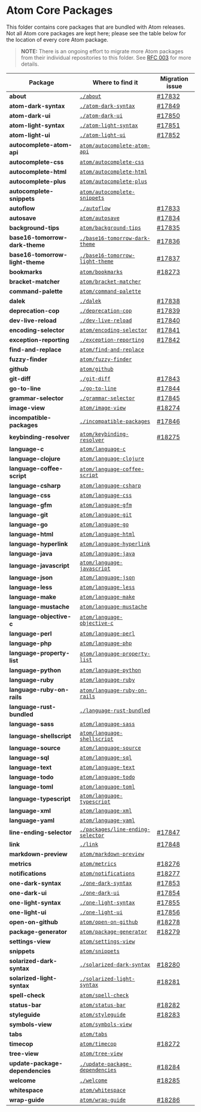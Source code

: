 # Atom Core Packages

This folder contains core packages that are bundled with Atom releases.  Not all Atom core packages are kept here; please
see the table below for the location of every core Atom package.

> **NOTE:** There is an ongoing effort to migrate more Atom packages from their individual repositories to this folder.
See [RFC 003](https://github.com/atom-editor/atom/blob/master/docs/rfcs/003-consolidate-core-packages.md) for more details.

| Package | Where to find it | Migration issue |
|---------|------------------|-----------------|
| **about** | [`./about`](./about) | [#17832](https://github.com/atom-editor/atom/issues/17832) |
| **atom-dark-syntax** | [`./atom-dark-syntax`](./atom-dark-syntax) | [#17849](https://github.com/atom-editor/atom/issues/17849) |
| **atom-dark-ui** | [`./atom-dark-ui`](./atom-dark-ui) | [#17850](https://github.com/atom-editor/atom/issues/17850) |
| **atom-light-syntax** | [`./atom-light-syntax`](./atom-light-syntax) | [#17851](https://github.com/atom-editor/atom/issues/17851) |
| **atom-light-ui** | [`./atom-light-ui`](./atom-light-ui) | [#17852](https://github.com/atom-editor/atom/issues/17852) |
| **autocomplete-atom-api** | [`atom/autocomplete-atom-api`][autocomplete-atom-api] |  |
| **autocomplete-css** | [`atom/autocomplete-css`][autocomplete-css] |  |
| **autocomplete-html** | [`atom/autocomplete-html`][autocomplete-html] |  |
| **autocomplete-plus** | [`atom/autocomplete-plus`][autocomplete-plus] |  |
| **autocomplete-snippets** | [`atom/autocomplete-snippets`][autocomplete-snippets] |  |
| **autoflow** | [`./autoflow`](./autoflow) | [#17833](https://github.com/atom-editor/atom/issues/17833) |
| **autosave** | [`atom/autosave`][autosave] | [#17834](https://github.com/atom-editor/atom/issues/17834) |
| **background-tips** | [`atom/background-tips`][background-tips] | [#17835](https://github.com/atom-editor/atom/issues/17835) |
| **base16-tomorrow-dark-theme** | [`./base16-tomorrow-dark-theme`](./base16-tomorrow-dark-theme) | [#17836](https://github.com/atom-editor/atom/issues/17836) |
| **base16-tomorrow-light-theme** | [`./base16-tomorrow-light-theme`](./base16-tomorrow-light-theme) | [#17837](https://github.com/atom-editor/atom/issues/17837) |
| **bookmarks** | [`atom/bookmarks`][bookmarks] | [#18273](https://github.com/atom-editor/atom/issues/18273) |
| **bracket-matcher** | [`atom/bracket-matcher`][bracket-matcher] |  |
| **command-palette** | [`atom/command-palette`][command-palette] |  |
| **dalek** | [`./dalek`](./dalek) | [#17838](https://github.com/atom-editor/atom/issues/17838) |
| **deprecation-cop** | [`./deprecation-cop`](./deprecation-cop) | [#17839](https://github.com/atom-editor/atom/issues/17839) |
| **dev-live-reload** | [`./dev-live-reload`](dev-live-reload) | [#17840](https://github.com/atom-editor/atom/issues/17840) |
| **encoding-selector** | [`atom/encoding-selector`][encoding-selector] | [#17841](https://github.com/atom-editor/atom/issues/17841) |
| **exception-reporting** | [`./exception-reporting`](./exception-reporting) | [#17842](https://github.com/atom-editor/atom/issues/17842) |
| **find-and-replace** | [`atom/find-and-replace`][find-and-replace] |  |
| **fuzzy-finder** | [`atom/fuzzy-finder`][fuzzy-finder] |  |
| **github** | [`atom/github`][github] |  |
| **git-diff** | [`./git-diff`](./git-diff) | [#17843](https://github.com/atom-editor/atom/issues/17843) |
| **go-to-line** | [`./go-to-line`](./go-to-line) | [#17844](https://github.com/atom-editor/atom/issues/17844) |
| **grammar-selector** | [`./grammar-selector`](./grammar-selector) | [#17845](https://github.com/atom-editor/atom/issues/17845) |
| **image-view** | [`atom/image-view`][image-view] | [#18274](https://github.com/atom-editor/atom/issues/18274) |
| **incompatible-packages** | [`./incompatible-packages`](./incompatible-packages) | [#17846](https://github.com/atom-editor/atom/issues/17846) |
| **keybinding-resolver** | [`atom/keybinding-resolver`][keybinding-resolver] | [#18275](https://github.com/atom-editor/atom/issues/18275) |
| **language-c** | [`atom/language-c`][language-c] |  |
| **language-clojure** | [`atom/language-clojure`][language-clojure] |  |
| **language-coffee-script** | [`atom/language-coffee-script`][language-coffee-script] |  |
| **language-csharp** | [`atom/language-csharp`][language-csharp] |  |
| **language-css** | [`atom/language-css`][language-css] |  |
| **language-gfm** | [`atom/language-gfm`][language-gfm] |  |
| **language-git** | [`atom/language-git`][language-git] |  |
| **language-go** | [`atom/language-go`][language-go] |  |
| **language-html** | [`atom/language-html`][language-html] |  |
| **language-hyperlink** | [`atom/language-hyperlink`][language-hyperlink] |  |
| **language-java** | [`atom/language-java`][language-java] |  |
| **language-javascript** | [`atom/language-javascript`][language-javascript] |  |
| **language-json** | [`atom/language-json`][language-json] |  |
| **language-less** | [`atom/language-less`][language-less] |  |
| **language-make** | [`atom/language-make`][language-make] |  |
| **language-mustache** | [`atom/language-mustache`][language-mustache] |  |
| **language-objective-c** | [`atom/language-objective-c`][language-objective-c] |  |
| **language-perl** | [`atom/language-perl`][language-perl] |  |
| **language-php** | [`atom/language-php`][language-php] |  |
| **language-property-list** | [`atom/language-property-list`][language-property-list] |  |
| **language-python** | [`atom/language-python`][language-python] |  |
| **language-ruby** | [`atom/language-ruby`][language-ruby] |  |
| **language-ruby-on-rails** | [`atom/language-ruby-on-rails`][language-ruby-on-rails] |  |
| **language-rust-bundled** | [`./language-rust-bundled`](./language-rust-bundled) |  |
| **language-sass** | [`atom/language-sass`][language-sass] |  |
| **language-shellscript** | [`atom/language-shellscript`][language-shellscript] |  |
| **language-source** | [`atom/language-source`][language-source] |  |
| **language-sql** | [`atom/language-sql`][language-sql] |  |
| **language-text** | [`atom/language-text`][language-text] |  |
| **language-todo** | [`atom/language-todo`][language-todo] |  |
| **language-toml** | [`atom/language-toml`][language-toml] |  |
| **language-typescript** | [`atom/language-typescript`][language-typescript] |  |
| **language-xml** | [`atom/language-xml`][language-xml] |  |
| **language-yaml** | [`atom/language-yaml`][language-yaml] |  |
| **line-ending-selector** | [`./packages/line-ending-selector`](./line-ending-selector) | [#17847](https://github.com/atom-editor/atom/issues/17847) |
| **link** | [`./link`](./link) | [#17848](https://github.com/atom-editor/atom/issues/17848) |
| **markdown-preview** | [`atom/markdown-preview`][markdown-preview] |  |
| **metrics** | [`atom/metrics`][metrics] | [#18276](https://github.com/atom-editor/atom/issues/18276) |
| **notifications** | [`atom/notifications`][notifications] | [#18277](https://github.com/atom-editor/atom/issues/18277) |
| **one-dark-syntax** | [`./one-dark-syntax`](./one-dark-syntax) | [#17853](https://github.com/atom-editor/atom/issues/17853) |
| **one-dark-ui** | [`./one-dark-ui`](./one-dark-ui) | [#17854](https://github.com/atom-editor/atom/issues/17854) |
| **one-light-syntax** | [`./one-light-syntax`](./one-light-syntax) | [#17855](https://github.com/atom-editor/atom/issues/17855) |
| **one-light-ui** | [`./one-light-ui`](./one-light-ui) | [#17856](https://github.com/atom-editor/atom/issues/17856) |
| **open-on-github** | [`atom/open-on-github`][open-on-github] | [#18278](https://github.com/atom-editor/atom/issues/18278) |
| **package-generator** | [`atom/package-generator`][package-generator] | [#18279](https://github.com/atom-editor/atom/issues/18279) |
| **settings-view** | [`atom/settings-view`][settings-view] |  |
| **snippets** | [`atom/snippets`][snippets] |  |
| **solarized-dark-syntax** | [`./solarized-dark-syntax`](./solarized-dark-syntax) | [#18280](https://github.com/atom-editor/atom/issues/18280) |
| **solarized-light-syntax** | [`./solarized-light-syntax`](./solarized-light-syntax) | [#18281](https://github.com/atom-editor/atom/issues/18281) |
| **spell-check** | [`atom/spell-check`][spell-check] |  |
| **status-bar** | [`atom/status-bar`][status-bar] | [#18282](https://github.com/atom-editor/atom/issues/18282) |
| **styleguide** | [`atom/styleguide`][styleguide] | [#18283](https://github.com/atom-editor/atom/issues/18283) |
| **symbols-view** | [`atom/symbols-view`][symbols-view] |  |
| **tabs** | [`atom/tabs`][tabs] |  |
| **timecop** | [`atom/timecop`][timecop] | [#18272](https://github.com/atom-editor/atom/issues/18272) |
| **tree-view** | [`atom/tree-view`][tree-view] |  |
| **update-package-dependencies** | [`./update-package-dependencies`](./update-package-dependencies) | [#18284](https://github.com/atom-editor/atom/issues/18284) |
| **welcome** | [`./welcome`](./welcome) | [#18285](https://github.com/atom-editor/atom/issues/18285) |
| **whitespace** | [`atom/whitespace`][whitespace] |  |
| **wrap-guide** | [`atom/wrap-guide`][wrap-guide] | [#18286](https://github.com/atom-editor/atom/issues/18286) |

[archive-view]: https://github.com/atom-editor/archive-view
[autocomplete-atom-api]: https://github.com/atom-editor/autocomplete-atom-api
[autocomplete-css]: https://github.com/atom-editor/autocomplete-css
[autocomplete-html]: https://github.com/atom-editor/autocomplete-html
[autocomplete-plus]: https://github.com/atom-editor/autocomplete-plus
[autocomplete-snippets]: https://github.com/atom-editor/autocomplete-snippets
[autosave]: https://github.com/atom-editor/autosave
[background-tips]: https://github.com/atom-editor/background-tips
[bookmarks]: https://github.com/atom-editor/bookmarks
[bracket-matcher]: https://github.com/atom-editor/bracket-matcher
[command-palette]: https://github.com/atom-editor/command-palette
[encoding-selector]: https://github.com/atom-editor/encoding-selector
[find-and-replace]: https://github.com/atom-editor/find-and-replace
[fuzzy-finder]: https://github.com/atom-editor/fuzzy-finder
[github]: https://github.com/atom-editor/github
[image-view]: https://github.com/atom-editor/image-view
[keybinding-resolver]: https://github.com/atom-editor/keybinding-resolver
[language-c]: https://github.com/atom-editor/language-c
[language-clojure]: https://github.com/atom-editor/language-clojure
[language-coffee-script]: https://github.com/atom-editor/language-coffee-script
[language-csharp]: https://github.com/atom-editor/language-csharp
[language-css]: https://github.com/atom-editor/language-css
[language-gfm]: https://github.com/atom-editor/language-gfm
[language-git]: https://github.com/atom-editor/language-git
[language-go]: https://github.com/atom-editor/language-go
[language-html]: https://github.com/atom-editor/language-html
[language-hyperlink]: https://github.com/atom-editor/language-hyperlink
[language-java]: https://github.com/atom-editor/language-java
[language-javascript]: https://github.com/atom-editor/language-javascript
[language-json]: https://github.com/atom-editor/language-json
[language-less]: https://github.com/atom-editor/language-less
[language-make]: https://github.com/atom-editor/language-make
[language-mustache]: https://github.com/atom-editor/language-mustache
[language-objective-c]: https://github.com/atom-editor/language-objective-c
[language-perl]: https://github.com/atom-editor/language-perl
[language-php]: https://github.com/atom-editor/language-php
[language-property-list]: https://github.com/atom-editor/language-property-list
[language-python]: https://github.com/atom-editor/language-python
[language-ruby]: https://github.com/atom-editor/language-ruby
[language-ruby-on-rails]: https://github.com/atom-editor/language-ruby-on-rails
[language-sass]: https://github.com/atom-editor/language-sass
[language-shellscript]: https://github.com/atom-editor/language-shellscript
[language-source]: https://github.com/atom-editor/language-source
[language-sql]: https://github.com/atom-editor/language-sql
[language-text]: https://github.com/atom-editor/language-text
[language-todo]: https://github.com/atom-editor/language-todo
[language-toml]: https://github.com/atom-editor/language-toml
[language-typescript]: https://github.com/atom-editor/language-typescript
[language-xml]: https://github.com/atom-editor/language-xml
[language-yaml]: https://github.com/atom-editor/language-yaml
[markdown-preview]: https://github.com/atom-editor/markdown-preview
[metrics]: https://github.com/atom-editor/metrics
[notifications]: https://github.com/atom-editor/notifications
[open-on-github]: https://github.com/atom-editor/open-on-github
[package-generator]: https://github.com/atom-editor/package-generator
[settings-view]: https://github.com/atom-editor/settings-view
[snippets]: https://github.com/atom-editor/snippets
[spell-check]: https://github.com/atom-editor/spell-check
[status-bar]: https://github.com/atom-editor/status-bar
[styleguide]: https://github.com/atom-editor/styleguide
[symbols-view]: https://github.com/atom-editor/symbols-view
[tabs]: https://github.com/atom-editor/tabs
[timecop]: https://github.com/atom-editor/timecop
[tree-view]: https://github.com/atom-editor/tree-view
[whitespace]: https://github.com/atom-editor/whitespace
[wrap-guide]: https://github.com/atom-editor/wrap-guide
